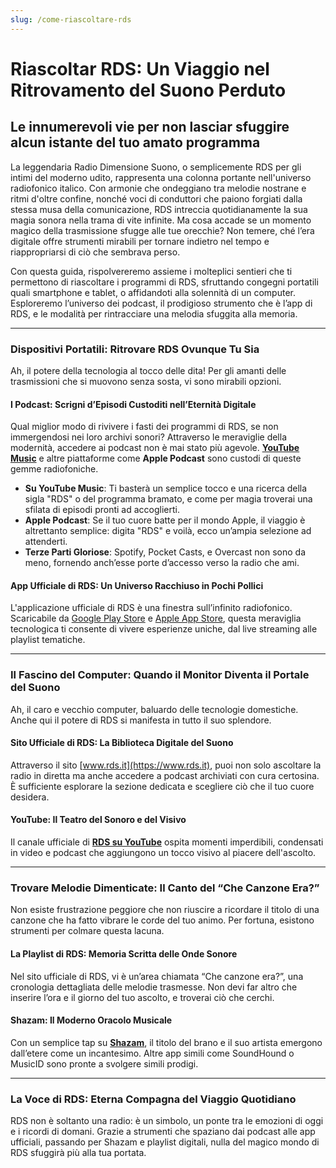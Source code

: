 ```yaml
---
slug: /come-riascoltare-rds
---
```


# Riascoltar RDS: Un Viaggio nel Ritrovamento del Suono Perduto

## Le innumerevoli vie per non lasciar sfuggire alcun istante del tuo amato programma

La leggendaria Radio Dimensione Suono, o semplicemente RDS per gli intimi del moderno udito, rappresenta una colonna portante nell'universo radiofonico italico. Con armonie che ondeggiano tra melodie nostrane e ritmi d'oltre confine, nonché voci di conduttori che paiono forgiati dalla stessa musa della comunicazione, RDS intreccia quotidianamente la sua magia sonora nella trama di vite infinite. Ma cosa accade se un momento magico della trasmissione sfugge alle tue orecchie? Non temere, ché l’era digitale offre strumenti mirabili per tornare indietro nel tempo e riappropriarsi di ciò che sembrava perso.

Con questa guida, rispolvereremo assieme i molteplici sentieri che ti permettono di riascoltare i programmi di RDS, sfruttando congegni portatili quali smartphone e tablet, o affidandoti alla solennità di un computer. Esploreremo l’universo dei podcast, il prodigioso strumento che è l’app di RDS, e le modalità per rintracciare una melodia sfuggita alla memoria.

---

### Dispositivi Portatili: Ritrovare RDS Ovunque Tu Sia

Ah, il potere della tecnologia al tocco delle dita! Per gli amanti delle trasmissioni che si muovono senza sosta, vi sono mirabili opzioni.

#### I Podcast: Scrigni d’Episodi Custoditi nell’Eternità Digitale

Qual miglior modo di rivivere i fasti dei programmi di RDS, se non immergendosi nei loro archivi sonori? Attraverso le meraviglie della modernità, accedere ai podcast non è mai stato più agevole. **[YouTube Music](https://www.youtube.com)** e altre piattaforme come **Apple Podcast** sono custodi di queste gemme radiofoniche.

- **Su YouTube Music**: Ti basterà un semplice tocco e una ricerca della sigla "RDS" o del programma bramato, e come per magia troverai una sfilata di episodi pronti ad accoglierti.
- **Apple Podcast**: Se il tuo cuore batte per il mondo Apple, il viaggio è altrettanto semplice: digita "RDS" e voilà, ecco un’ampia selezione ad attenderti.
- **Terze Parti Gloriose**: Spotify, Pocket Casts, e Overcast non sono da meno, fornendo anch’esse porte d’accesso verso la radio che ami.

#### App Ufficiale di RDS: Un Universo Racchiuso in Pochi Pollici

L'applicazione ufficiale di RDS è una finestra sull’infinito radiofonico. Scaricabile da [Google Play Store](https://play.google.com) e [Apple App Store](https://apps.apple.com), questa meraviglia tecnologica ti consente di vivere esperienze uniche, dal live streaming alle playlist tematiche. 

---

### Il Fascino del Computer: Quando il Monitor Diventa il Portale del Suono

Ah, il caro e vecchio computer, baluardo delle tecnologie domestiche. Anche qui il potere di RDS si manifesta in tutto il suo splendore.

#### Sito Ufficiale di RDS: La Biblioteca Digitale del Suono

Attraverso il sito [www.rds.it](https://www.rds.it), puoi non solo ascoltare la radio in diretta ma anche accedere a podcast archiviati con cura certosina. È sufficiente esplorare la sezione dedicata e scegliere ciò che il tuo cuore desidera.

#### YouTube: Il Teatro del Sonoro e del Visivo

Il canale ufficiale di **[RDS su YouTube](https://www.youtube.com/rds)** ospita momenti imperdibili, condensati in video e podcast che aggiungono un tocco visivo al piacere dell'ascolto.

---

### Trovare Melodie Dimenticate: Il Canto del “Che Canzone Era?”

Non esiste frustrazione peggiore che non riuscire a ricordare il titolo di una canzone che ha fatto vibrare le corde del tuo animo. Per fortuna, esistono strumenti per colmare questa lacuna.

#### La Playlist di RDS: Memoria Scritta delle Onde Sonore

Nel sito ufficiale di RDS, vi è un’area chiamata “Che canzone era?”, una cronologia dettagliata delle melodie trasmesse. Non devi far altro che inserire l’ora e il giorno del tuo ascolto, e troverai ciò che cerchi.

#### Shazam: Il Moderno Oracolo Musicale

Con un semplice tap su **[Shazam](https://www.shazam.com)**, il titolo del brano e il suo artista emergono dall’etere come un incantesimo. Altre app simili come SoundHound o MusicID sono pronte a svolgere simili prodigi.

---

### La Voce di RDS: Eterna Compagna del Viaggio Quotidiano

RDS non è soltanto una radio: è un simbolo, un ponte tra le emozioni di oggi e i ricordi di domani. Grazie a strumenti che spaziano dai podcast alle app ufficiali, passando per Shazam e playlist digitali, nulla del magico mondo di RDS sfuggirà più alla tua portata.

